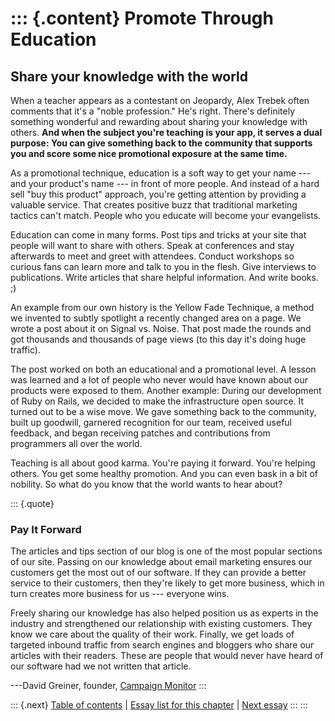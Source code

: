 ::: {.content}
Promote Through Education
=========================

Share your knowledge with the world
-----------------------------------

When a teacher appears as a contestant on Jeopardy, Alex Trebek often
comments that it\'s a \"noble profession.\" He\'s right. There\'s
definitely something wonderful and rewarding about sharing your
knowledge with others. **And when the subject you\'re teaching is your
app, it serves a dual purpose: You can give something back to the
community that supports you and score some nice promotional exposure at
the same time.**

As a promotional technique, education is a soft way to get your name ---
and your product\'s name --- in front of more people. And instead of a
hard sell \"buy this product\" approach, you\'re getting attention by
providing a valuable service. That creates positive buzz that
traditional marketing tactics can\'t match. People who you educate will
become your evangelists.

Education can come in many forms. Post tips and tricks at your site that
people will want to share with others. Speak at conferences and stay
afterwards to meet and greet with attendees. Conduct workshops so
curious fans can learn more and talk to you in the flesh. Give
interviews to publications. Write articles that share helpful
information. And write books. ;)

An example from our own history is the Yellow Fade Technique, a method
we invented to subtly spotlight a recently changed area on a page. We
wrote a post about it on Signal vs. Noise. That post made the rounds and
got thousands and thousands of page views (to this day it\'s doing huge
traffic).

The post worked on both an educational and a promotional level. A lesson
was learned and a lot of people who never would have known about our
products were exposed to them. Another example: During our development
of Ruby on Rails, we decided to make the infrastructure open source. It
turned out to be a wise move. We gave something back to the community,
built up goodwill, garnered recognition for our team, received useful
feedback, and began receiving patches and contributions from programmers
all over the world.

Teaching is all about good karma. You\'re paying it forward. You\'re
helping others. You get some healthy promotion. And you can even bask in
a bit of nobility. So what do you know that the world wants to hear
about?

::: {.quote}
### Pay It Forward

The articles and tips section of our blog is one of the most popular
sections of our site. Passing on our knowledge about email marketing
ensures our customers get the most out of our software. If they can
provide a better service to their customers, then they\'re likely to get
more business, which in turn creates more business for us --- everyone
wins.

Freely sharing our knowledge has also helped position us as experts in
the industry and strengthened our relationship with existing customers.
They know we care about the quality of their work. Finally, we get loads
of targeted inbound traffic from search engines and bloggers who share
our articles with their readers. These are people that would never have
heard of our software had we not written that article.

---David Greiner, founder, [Campaign
Monitor](http://www.campaignmonitor.com)
:::

::: {.next}
[Table of contents](toc.php) \| [Essay list for this
chapter](toc.php#ch13) \| [Next essay](ch13_Feature_Food.php)
:::
:::
